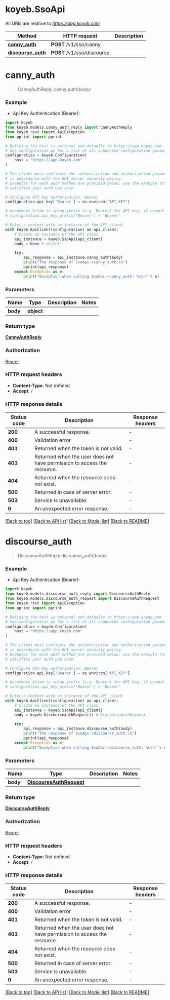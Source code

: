 # koyeb.SsoApi

All URIs are relative to *https://app.koyeb.com*

Method | HTTP request | Description
------------- | ------------- | -------------
[**canny_auth**](SsoApi.md#canny_auth) | **POST** /v1/sso/canny | 
[**discourse_auth**](SsoApi.md#discourse_auth) | **POST** /v1/sso/discourse | 


# **canny_auth**
> CannyAuthReply canny_auth(body)

### Example

* Api Key Authentication (Bearer):

```python
import koyeb
from koyeb.models.canny_auth_reply import CannyAuthReply
from koyeb.rest import ApiException
from pprint import pprint

# Defining the host is optional and defaults to https://app.koyeb.com
# See configuration.py for a list of all supported configuration parameters.
configuration = koyeb.Configuration(
    host = "https://app.koyeb.com"
)

# The client must configure the authentication and authorization parameters
# in accordance with the API server security policy.
# Examples for each auth method are provided below, use the example that
# satisfies your auth use case.

# Configure API key authorization: Bearer
configuration.api_key['Bearer'] = os.environ["API_KEY"]

# Uncomment below to setup prefix (e.g. Bearer) for API key, if needed
# configuration.api_key_prefix['Bearer'] = 'Bearer'

# Enter a context with an instance of the API client
with koyeb.ApiClient(configuration) as api_client:
    # Create an instance of the API class
    api_instance = koyeb.SsoApi(api_client)
    body = None # object | 

    try:
        api_response = api_instance.canny_auth(body)
        print("The response of SsoApi->canny_auth:\n")
        pprint(api_response)
    except Exception as e:
        print("Exception when calling SsoApi->canny_auth: %s\n" % e)
```



### Parameters


Name | Type | Description  | Notes
------------- | ------------- | ------------- | -------------
 **body** | **object**|  | 

### Return type

[**CannyAuthReply**](CannyAuthReply.md)

### Authorization

[Bearer](../README.md#Bearer)

### HTTP request headers

 - **Content-Type**: Not defined
 - **Accept**: */*

### HTTP response details

| Status code | Description | Response headers |
|-------------|-------------|------------------|
**200** | A successful response. |  -  |
**400** | Validation error |  -  |
**401** | Returned when the token is not valid. |  -  |
**403** | Returned when the user does not have permission to access the resource. |  -  |
**404** | Returned when the resource does not exist. |  -  |
**500** | Returned in case of server error. |  -  |
**503** | Service is unavailable. |  -  |
**0** | An unexpected error response. |  -  |

[[Back to top]](#) [[Back to API list]](../README.md#documentation-for-api-endpoints) [[Back to Model list]](../README.md#documentation-for-models) [[Back to README]](../README.md)

# **discourse_auth**
> DiscourseAuthReply discourse_auth(body)

### Example

* Api Key Authentication (Bearer):

```python
import koyeb
from koyeb.models.discourse_auth_reply import DiscourseAuthReply
from koyeb.models.discourse_auth_request import DiscourseAuthRequest
from koyeb.rest import ApiException
from pprint import pprint

# Defining the host is optional and defaults to https://app.koyeb.com
# See configuration.py for a list of all supported configuration parameters.
configuration = koyeb.Configuration(
    host = "https://app.koyeb.com"
)

# The client must configure the authentication and authorization parameters
# in accordance with the API server security policy.
# Examples for each auth method are provided below, use the example that
# satisfies your auth use case.

# Configure API key authorization: Bearer
configuration.api_key['Bearer'] = os.environ["API_KEY"]

# Uncomment below to setup prefix (e.g. Bearer) for API key, if needed
# configuration.api_key_prefix['Bearer'] = 'Bearer'

# Enter a context with an instance of the API client
with koyeb.ApiClient(configuration) as api_client:
    # Create an instance of the API class
    api_instance = koyeb.SsoApi(api_client)
    body = koyeb.DiscourseAuthRequest() # DiscourseAuthRequest | 

    try:
        api_response = api_instance.discourse_auth(body)
        print("The response of SsoApi->discourse_auth:\n")
        pprint(api_response)
    except Exception as e:
        print("Exception when calling SsoApi->discourse_auth: %s\n" % e)
```



### Parameters


Name | Type | Description  | Notes
------------- | ------------- | ------------- | -------------
 **body** | [**DiscourseAuthRequest**](DiscourseAuthRequest.md)|  | 

### Return type

[**DiscourseAuthReply**](DiscourseAuthReply.md)

### Authorization

[Bearer](../README.md#Bearer)

### HTTP request headers

 - **Content-Type**: Not defined
 - **Accept**: */*

### HTTP response details

| Status code | Description | Response headers |
|-------------|-------------|------------------|
**200** | A successful response. |  -  |
**400** | Validation error |  -  |
**401** | Returned when the token is not valid. |  -  |
**403** | Returned when the user does not have permission to access the resource. |  -  |
**404** | Returned when the resource does not exist. |  -  |
**500** | Returned in case of server error. |  -  |
**503** | Service is unavailable. |  -  |
**0** | An unexpected error response. |  -  |

[[Back to top]](#) [[Back to API list]](../README.md#documentation-for-api-endpoints) [[Back to Model list]](../README.md#documentation-for-models) [[Back to README]](../README.md)

